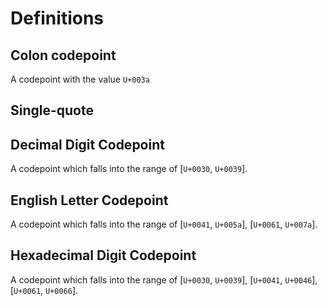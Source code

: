 # Definitions

## Colon codepoint
A codepoint with the value `U+003a`

## Single-quote 

## Decimal Digit Codepoint
A codepoint which falls into the range of [`U+0030`, `U+0039`].

## English Letter Codepoint
A codepoint which falls into the range of [`U+0041`, `U+005a`], [`U+0061`, 
`U+007a`].

## Hexadecimal Digit Codepoint
A codepoint which falls into the range of [`U+0030`, `U+0039`], [`U+0041`, 
`U+0046`], [`U+0061`, `U+0066`].
